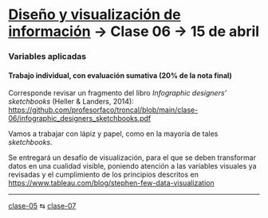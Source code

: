 # [Diseño y visualización de información](https://github.com/profesorfaco/troncal/) → Clase 06 → 15 de abril

### Variables aplicadas

#### Trabajo individual, con evaluación sumativa (20% de la nota final)

Corresponde revisar un fragmento del libro *Infographic designers’ sketchbooks* (Heller & Landers, 2014): https://github.com/profesorfaco/troncal/blob/main/clase-06/infographic_designers_sketchbooks.pdf

Vamos a trabajar con lápiz y papel, como en la mayoría de tales *sketchbooks*.

Se entregará un desafío de visualización, para el que se deben transformar datos en una cualidad visible, poniendo atención a las variables visuales ya revisadas y el cumplimiento de los principios descritos en https://www.tableau.com/blog/stephen-few-data-visualization

_ _ _ _ 

[clase-05](https://github.com/profesorfaco/troncal/blob/main/clase-05/README.md) ⇆ [clase-07](https://github.com/profesorfaco/troncal/blob/main/clase-07/README.md)
